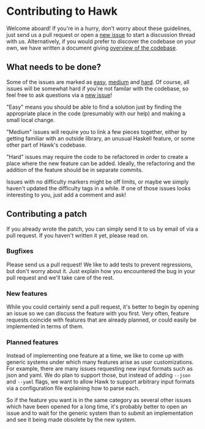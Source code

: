 # Contributing to Hawk

Welcome aboard! If you're in a hurry, don't worry about these guidelines, just send us a pull request or open a [new issue](https://github.com/gelisam/hawk/issues/new) to start a discussion thread with us. Alternatively, if you would prefer to discover the codebase on your own, we have written a document giving [overview of the codebase](doc/code-overview.md).

## What needs to be done?

Some of the issues are marked as [easy](https://github.com/gelisam/hawk/issues?labels=easy), [medium](https://github.com/gelisam/hawk/issues?labels=medium) and [hard](https://github.com/gelisam/hawk/issues?labels=hard). Of course, all issues will be somewhat hard if you're not familar with the codebase, so feel free to ask questions via a [new issue](https://github.com/gelisam/hawk/issues/new)!

"Easy" means you should be able to find a solution just by finding the appropriate place in the code (presumably with our help) and making a small local change.

"Medium" issues will require you to link a few pieces together, either by getting familiar with an outside library, an unusual Haskell feature, or some other part of Hawk's codebase.

"Hard" issues may require the code to be refactored in order to create a place where the new feature can be added. Ideally, the refactoring and the addition of the feature should be in separate commits.

Issues with no difficulty markers might be off limits, or maybe we simply haven't updated the difficulty tags in a while. If one of those issues looks interesting to you, just add a comment and ask!

## Contributing a patch

If you already wrote the patch, you can simply send it to us by email of via a pull request. If you haven't written it yet, please read on.

### Bugfixes

Please send us a pull request! We like to add tests to prevent regressions, but don't worry about it. Just explain how you encountered the bug in your pull request and we'll take care of the rest.

### New features

While you could certainly send a pull request, it's better to begin by opening an issue so we can discuss the feature with you first. Very often, feature requests coincide with features that are already planned, or could easily be implemented in terms of them.

### Planned features

Instead of implementing one feature at a time, we like to come up with generic systems under which many features arise as user customizations. For example, there are many issues requesting new input formats such as json and yaml. We do plan to support those, but instead of adding `--json` and `--yaml` flags, we want to allow Hawk to support arbitrary input formats via a configuration file explaining how to parse each.

So if the feature you want is in the same category as several other issues which have been opened for a long time, it's probably better to open an issue and to wait for the generic system than to submit an implementation and see it being made obsolete by the new system.
